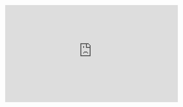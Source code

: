  

<iframe width="560" height="315"
src="https://lupostorageaccount.blob.core.windows.net/demo-videos/lupo/lupo_ai_demo_lupo_demo_presentation.mp4" 
frameborder="0" 
allow="accelerometer; autoplay; encrypted-media; gyroscope; picture-in-picture" 
allowfullscreen></iframe>